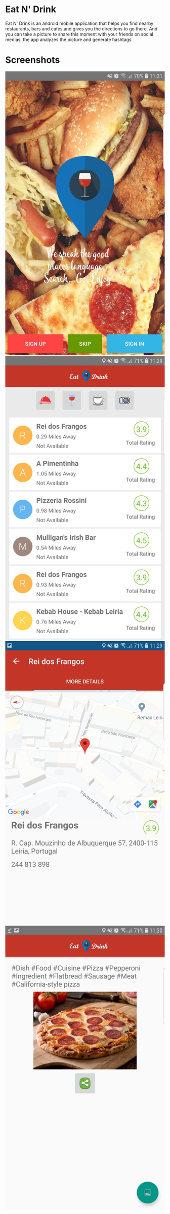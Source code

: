 # Eat N' Drink

Eat N' Drink is an android mobile application that helps you find nearby restaurants, bars and cafés and gives you the directions to go there. And you can take a picture to share this moment with your friends on social medias, the app analyzes the picture and generate hashtags

# Screenshots

![GitHub Logo](/screenshots/Homepage.jpeg)
![GitHub Logo](/screenshots/Restaurants.jpeg)
![GitHub Logo](/screenshots/Directions.jpeg)
![GitHub Logo](/screenshots/sharing.jpeg)
